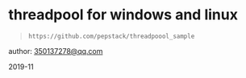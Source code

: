 # threadpool for windows and linux

> `https://github.com/pepstack/threadpoool_sample`

author: 350137278@qq.com

2019-11

